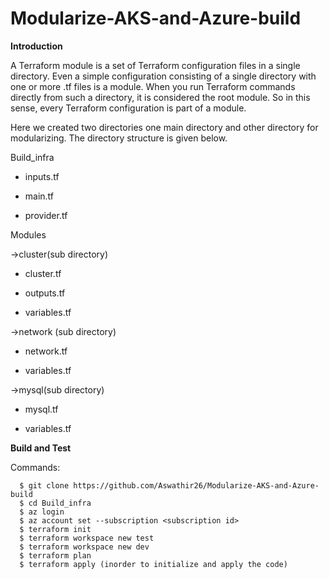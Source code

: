 # Modularize-AKS-and-Azure-build

**Introduction**

A Terraform module is a set of Terraform configuration files in a single directory. Even a simple configuration consisting of a single directory with one or more .tf files is a module. When you run Terraform commands directly from such a directory, it is considered the root module. So in this sense, every Terraform configuration is part of a module.

Here we created two directories one main directory and other directory for modularizing. The directory structure is given below.

Build_infra

 - inputs.tf

 - main.tf

 - provider.tf

Modules

->cluster(sub directory)

 - cluster.tf

 - outputs.tf

 - variables.tf

->network (sub directory)

 - network.tf

 - variables.tf

->mysql(sub directory)

 - mysql.tf

 - variables.tf

**Build and Test**

Commands:

      $ git clone https://github.com/Aswathir26/Modularize-AKS-and-Azure-build
      $ cd Build_infra
      $ az login
      $ az account set --subscription <subscription id>
      $ terraform init
      $ terraform workspace new test
      $ terraform workspace new dev
      $ terraform plan
      $ terraform apply (inorder to initialize and apply the code)
